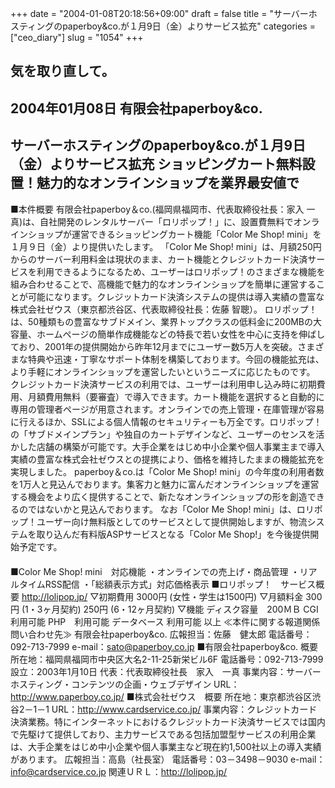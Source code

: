 +++
date = "2004-01-08T20:18:56+09:00"
draft = false
title = "サーバーホスティングのpaperboy&amp;co.が１月9日（金）よりサービス拡充"
categories = ["ceo_diary"]
slug = "1054"
+++

気を取り直して。
----------------------
2004年01月08日
有限会社paperboy&co.
--------------------------------------------------------------------------------
サーバーホスティングのpaperboy&co.が１月9日（金）よりサービス拡充
ショッピングカート無料設置！魅力的なオンラインショップを業界最安値で
--------------------------------------------------------------------------------
■本件概要
有限会社paperboy＆co.(福岡県福岡市、代表取締役社長：家入 一真)は、自社開発のレンタルサーバー「ロリポップ！」に、設置費無料でオンラインショップが運営できるショッピングカート機能「Color Me Shop! mini」を１月９日（金）より提供いたします。
「Color Me Shop! mini」は、月額250円からのサーバー利用料金は現状のまま、カート機能とクレジットカード決済サービスを利用できるようになるため、ユーザーはロリポップ！のさまざまな機能を組み合わせることで、高機能で魅力的なオンラインショップを簡単に運営することが可能になります。クレジットカード決済システムの提供は導入実績の豊富な株式会社ゼウス（東京都渋谷区、代表取締役社長：佐藤 智聰）。
ロリポップ！は、50種類もの豊富なサブドメイン、業界トップクラスの低料金に200MBの大容量、ホームページの簡単作成機能などの特長で若い女性を中心に支持を伸ばしており、2001年の提供開始から昨年12月までにユーザー数5万人を突破。さまざまな特典や迅速・丁寧なサポート体制を構築しております。今回の機能拡充は、より手軽にオンラインショップを運営したいというニーズに応じたものです。
クレジットカード決済サービスの利用では、ユーザーは利用申し込み時に初期費用、月額費用無料（要審査）で導入できます。カート機能を選択すると自動的に専用の管理者ページが用意されます。オンラインでの売上管理・在庫管理が容易に行えるほか、SSLによる個人情報のセキュリティーも万全です。ロリポップ！の「サブドメインプラン」や独自のカートデザインなど、ユーザーのセンスを活かした店舗の構築が可能です。大手企業をはじめ中小企業や個人事業主まで導入実績の豊富な株式会社ゼウスとの提携により、価格を維持したままの機能拡充を実現しました。
paperboy＆co.は「Color Me Shop! mini」の今年度の利用者数を1万人と見込んでおります。集客力と魅力に富んだオンラインショップを運営する機会をより広く提供することで、新たなオンラインショップの形を創造できるのではないかと見込んでおります。
なお「Color Me Shop! mini」は、ロリポップ！ユーザー向け無料版としてのサービスとして提供開始しますが、物流システムを取り込んだ有料版ASPサービスとなる「Color Me Shop!」を今後提供開始予定です。
　　　　　　　　　　　　　　　　　　　　　　　　　　　　　　　　　　　　　　
■Color Me Shop! mini　対応機能
・オンラインでの売上げ・商品管理
・リアルタイムRSS配信
・「総額表示方式」対応価格表示
■ロリポップ！　サービス概要
http://lolipop.jp/
▽初期費用
3000円 (女性・学生は1500円)
▽月額料金
300円 (1・3ヶ月契約)
250円 (6・12ヶ月契約)
▽機能
ディスク容量　200ＭＢ
CGI　利用可能
PHP　利用可能
データベース 利用可能
以上
≪本件に関する報道関係問い合わせ先≫
有限会社paperboy&co.
広報担当：佐藤　健太郎
電話番号：092-713-7999
e-mail：sato@paperboy.co.jp
■有限会社paperboy&co. 概要
所在地：福岡県福岡市中央区大名2-11-25新栄ビル6F
電話番号：092-713-7999
設立：2003年1月10日
代表：代表取締役社長　家入　一真
事業内容：サーバーホスティング・コンテンツの企画・ウェブデザイン
URL：http://www.paperboy.co.jp/
■株式会社ゼウス　概要
所在地：東京都渋谷区渋谷2－1－1
URL：http://www.cardservice.co.jp/
事業内容：クレジットカード決済業務。特にインターネットにおけるクレジットカード決済サービスでは国内で先駆けて提供しており、主力サービスである包括加盟型サービスの利用企業は、大手企業をはじめ中小企業や個人事業主など現在約1,500社以上の導入実績があります。
広報担当：高島（社長室）
電話番号：03－3498－9030
e-mail：info@cardservice.co.jp
関連ＵＲＬ：http://lolipop.jp/
